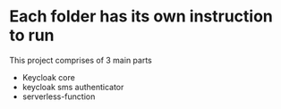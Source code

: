 # Each folder has its own instruction to run

This project comprises of 3 main parts
- Keycloak core
- keycloak sms authenticator
- serverless-function